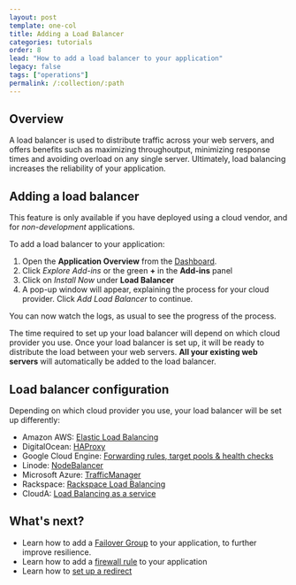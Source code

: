 ```yaml
---
layout: post
template: one-col
title: Adding a Load Balancer
categories: tutorials
order: 8
lead: "How to add a load balancer to your application"
legacy: false
tags: ["operations"]
permalink: /:collection/:path
---
```


## Overview

A load balancer is used to distribute traffic across your web servers, and offers benefits such as maximizing throughoutput, minimizing response times and avoiding overload on any single server. Ultimately, load balancing increases the reliability of your application.

## Adding a load balancer

<div class="notice notice-warning"><p>This feature is only available if you have deployed using a cloud vendor, and for <em>non-development</em> applications.</p></div>

To add a load balancer to your application: 

1. Open the **Application Overview** from the [Dashboard](https://app.cloud66.com/dashboard).
2. Click *Explore Add-ins* or the green **+** in the **Add-ins** panel
3. Click on *Install Now* under **Load Balancer**
4. A pop-up window will appear, explaining the process for your cloud provider. Click *Add Load Balancer* to continue.

You can now watch the logs, as usual to see the progress of the process.

The time required to set up your load balancer will depend on which cloud provider you use. Once your load balancer is set up, it will be ready to distribute the load between your web servers. **All your existing web servers** will automatically be added to the load balancer.

## Load balancer configuration

Depending on which cloud provider you use, your load balancer will be set up differently:

- Amazon AWS: [Elastic Load Balancing](http://aws.amazon.com/elasticloadbalancing/)
- DigitalOcean: [HAProxy](http://haproxy.1wt.eu/)
- Google Cloud Engine: [Forwarding rules, target pools & health checks](https://developers.google.com/compute/docs/load-balancing/)
- Linode: [NodeBalancer](https://www.linode.com/nodebalancers/)
- Microsoft Azure: [TrafficManager](http://msdn.microsoft.com/en-us/library/azure/hh744833.aspx)
- Rackspace: [Rackspace Load Balancing](http://www.rackspace.com/cloud/load-balancing/)
- CloudA: [Load Balancing as a service](https://www.clouda.ca/technology/vpc-virtual-private-cloud/)

## What's next?

* Learn how to add a [Failover Group](/maestro/tutorials/failover-groups.html) to your application, to further improve resilience. 
* Learn how to add a [firewall rule](/maestro/tutorials/firewall-rule.html) to your application
* Learn how to [set up a redirect](/maestro/tutorials/setting-up-redirect.html)

